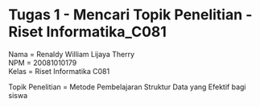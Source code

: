 # Tugas 1 - Mencari Topik Penelitian - Riset Informatika_C081

Nama = Renaldy William Lijaya Therry <br/>
NPM = 20081010179 <br/>
Kelas = Riset Informatika C081 <br/>

Topik Penelitian  = Metode Pembelajaran Struktur Data yang Efektif bagi siswa
